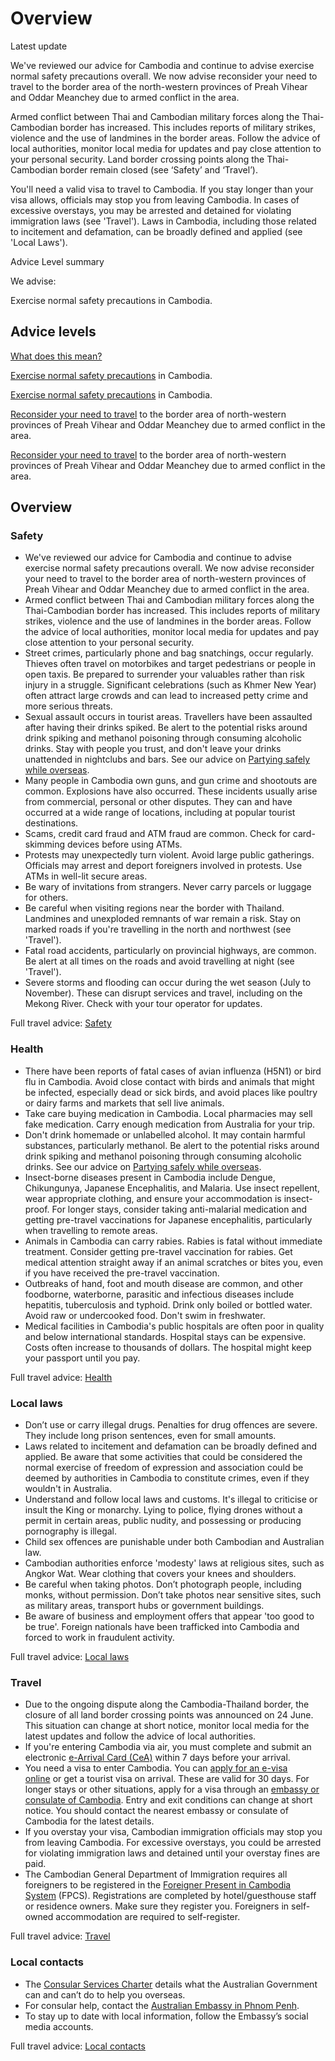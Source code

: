 # Overview

Latest update

We've reviewed our advice for Cambodia and continue to advise exercise normal safety precautions overall. We now advise reconsider your need to travel to the border area of the north-western provinces of Preah Vihear and Oddar Meanchey due to armed conflict in the area.  
  
Armed conflict between Thai and Cambodian military forces along the Thai-Cambodian border has increased. This includes reports of military strikes, violence and the use of landmines in the border areas. Follow the advice of local authorities, monitor local media for updates and pay close attention to your personal security. Land border crossing points along the Thai-Cambodian border remain closed (see ‘Safety’ and ‘Travel’).  
  
You'll need a valid visa to travel to Cambodia. If you stay longer than your visa allows, officials may stop you from leaving Cambodia. In cases of excessive overstays, you may be arrested and detained for violating immigration laws (see 'Travel'). Laws in Cambodia, including those related to incitement and defamation, can be broadly defined and applied (see 'Local Laws').

Advice Level summary

We advise:

Exercise normal safety precautions in Cambodia.

## Advice levels

[What does this mean?](/before-you-go/travel-advice-explained/)

[Exercise normal safety precautions](https://www.smartraveller.gov.au/consular-services/travel-advice-explained#level1) in Cambodia.

[Exercise normal safety precautions](https://www.smartraveller.gov.au/consular-services/travel-advice-explained#level1) in Cambodia.

[Reconsider your need to travel](https://www.smartraveller.gov.au/consular-services/travel-advice-explained#level3) to the border area of north-western provinces of Preah Vihear and Oddar Meanchey due to armed conflict in the area.

[Reconsider your need to travel](https://www.smartraveller.gov.au/consular-services/travel-advice-explained#level3) to the border area of north-western provinces of Preah Vihear and Oddar Meanchey due to armed conflict in the area.

## Overview

### Safety

* We've reviewed our advice for Cambodia and continue to advise exercise normal safety precautions overall. We now advise reconsider your need to travel to the border area of north-western provinces of Preah Vihear and Oddar Meanchey due to armed conflict in the area.
* Armed conflict between Thai and Cambodian military forces along the Thai-Cambodian border has increased. This includes reports of military strikes, violence and the use of landmines in the border areas. Follow the advice of local authorities, monitor local media for updates and pay close attention to your personal security.
* Street crimes, particularly phone and bag snatchings, occur regularly. Thieves often travel on motorbikes and target pedestrians or people in open taxis. Be prepared to surrender your valuables rather than risk injury in a struggle. Significant celebrations (such as Khmer New Year) often attract large crowds and can lead to increased petty crime and more serious threats.
* Sexual assault occurs in tourist areas. Travellers have been assaulted after having their drinks spiked. Be alert to the potential risks around drink spiking and methanol poisoning through consuming alcoholic drinks. Stay with people you trust, and don't leave your drinks unattended in nightclubs and bars. See our advice on [Partying safely while overseas](/before-you-go/safety/partying "Partying safely").
* Many people in Cambodia own guns, and gun crime and shootouts are common. Explosions have also occurred. These incidents usually arise from commercial, personal or other disputes. They can and have occurred at a wide range of locations, including at popular tourist destinations.
* Scams, credit card fraud and ATM fraud are common. Check for card-skimming devices before using ATMs.
* Protests may unexpectedly turn violent. Avoid large public gatherings. Officials may arrest and deport foreigners involved in protests. Use ATMs in well-lit secure areas.
* Be wary of invitations from strangers. Never carry parcels or luggage for others.
* Be careful when visiting regions near the border with Thailand. Landmines and unexploded remnants of war remain a risk. Stay on marked roads if you're travelling in the north and northwest (see 'Travel').
* Fatal road accidents, particularly on provincial highways, are common. Be alert at all times on the roads and avoid travelling at night (see 'Travel').
* Severe storms and flooding can occur during the wet season (July to November). These can disrupt services and travel, including on the Mekong River. Check with your tour operator for updates.

Full travel advice: [Safety](#safety)

### Health

* There have been reports of fatal cases of avian influenza (H5N1) or bird flu in Cambodia. Avoid close contact with birds and animals that might be infected, especially dead or sick birds, and avoid places like poultry or dairy farms and markets that sell live animals.
* Take care buying medication in Cambodia. Local pharmacies may sell fake medication. Carry enough medication from Australia for your trip.
* Don't drink homemade or unlabelled alcohol. It may contain harmful substances, particularly methanol. Be alert to the potential risks around drink spiking and methanol poisoning through consuming alcoholic drinks. See our advice on [Partying safely while overseas](/before-you-go/safety/partying "Partying safely").
* Insect-borne diseases present in Cambodia include Dengue, Chikungunya, Japanese Encephalitis, and Malaria. Use insect repellent, wear appropriate clothing, and ensure your accommodation is insect-proof. For longer stays, consider taking anti-malarial medication and getting pre-travel vaccinations for Japanese encephalitis, particularly when travelling to remote areas.
* Animals in Cambodia can carry rabies. Rabies is fatal without immediate treatment. Consider getting pre-travel vaccination for rabies. Get medical attention straight away if an animal scratches or bites you, even if you have received the pre-travel vaccination.
* Outbreaks of hand, foot and mouth disease are common, and other foodborne, waterborne, parasitic and infectious diseases include hepatitis, tuberculosis and typhoid. Drink only boiled or bottled water. Avoid raw or undercooked food. Don't swim in freshwater.
* Medical facilities in Cambodia's public hospitals are often poor in quality and below international standards. Hospital stays can be expensive. Costs often increase to thousands of dollars. The hospital might keep your passport until you pay.

Full travel advice: [Health](#health)

### Local laws

* Don’t use or carry illegal drugs. Penalties for drug offences are severe. They include long prison sentences, even for small amounts.
* Laws related to incitement and defamation can be broadly defined and applied. Be aware that some activities that could be considered the normal exercise of freedom of expression and association could be deemed by authorities in Cambodia to constitute crimes, even if they wouldn't in Australia.
* Understand and follow local laws and customs. It's illegal to criticise or insult the King or monarchy. Lying to police, flying drones without a permit in certain areas, public nudity, and possessing or producing pornography is illegal.
* Child sex offences are punishable under both Cambodian and Australian law.
* Cambodian authorities enforce 'modesty' laws at religious sites, such as Angkor Wat. Wear clothing that covers your knees and shoulders.
* Be careful when taking photos. Don’t photograph people, including monks, without permission. Don’t take photos near sensitive sites, such as military areas, transport hubs or government buildings.
* Be aware of business and employment offers that appear 'too good to be true'. Foreign nationals have been trafficked into Cambodia and forced to work in fraudulent activity.

Full travel advice: [Local laws](#local-laws)

### Travel

* Due to the ongoing dispute along the Cambodia-Thailand border, the closure of all land border crossing points was announced on 24 June. This situation can change at short notice, monitor local media for the latest updates and follow the advice of local authorities.
* If you're entering Cambodia via air, you must complete and submit an electronic [e-Arrival Card (CeA)](https://arrival.gov.kh/) within 7 days before your arrival.
* You need a visa to enter Cambodia. You can [apply for an e-visa online](http://www.evisa.gov.kh/) or get a tourist visa on arrival. These are valid for 30 days. For longer stays or other situations, apply for a visa through an [embassy or consulate of Cambodia](https://protocol.dfat.gov.au/Public/Missions/36). Entry and exit conditions can change at short notice. You should contact the nearest embassy or consulate of Cambodia for the latest details.
* If you overstay your visa, Cambodian immigration officials may stop you from leaving Cambodia. For excessive overstays, you could be arrested for violating immigration laws and detained until your overstay fines are paid.
* The Cambodian General Department of Immigration requires all foreigners to be registered in the [Foreigner Present in Cambodia System](https://fpcs.immigration.gov.kh/auth/login) (FPCS). Registrations are completed by hotel/guesthouse staff or residence owners. Make sure they register you. Foreigners in self-owned accommodation are required to self-register.

Full travel advice: [Travel](#travel)

### Local contacts

* The [Consular Services Charter](/consular-services/consular-services-charter "Consular Services Charter") details what the Australian Government can and can’t do to help you overseas.
* For consular help, contact the [Australian Embassy in Phnom Penh](http://www.cambodia.embassy.gov.au/penh/home.html).
* To stay up to date with local information, follow the Embassy’s social media accounts.

Full travel advice: [Local contacts](#local-contacts)
